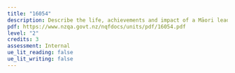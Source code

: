 ```yaml
---
title: "16054"
description: Describe the life, achievements and impact of a Māori leader
pdf: https://www.nzqa.govt.nz/nqfdocs/units/pdf/16054.pdf
level: "2"
credits: 3
assessment: Internal
ue_lit_reading: false
ue_lit_writing: false
---
```

